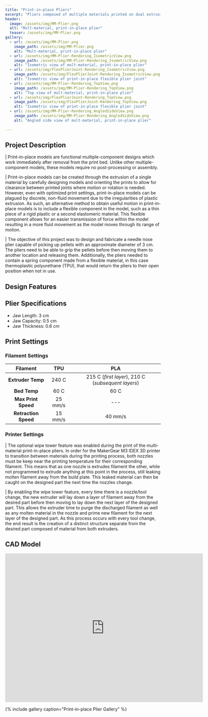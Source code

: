 ```yaml
---
title: "Print-in-place Pliers"
excerpt: "Pliers composed of multiple materials printed on dual extrusion printer"
header:
  image: /assets/img/MM-Plier.png
  alt: "Mult-material, print-in-place plier"
  teaser: /assets/img/MM-Plier.png
gallery:
  - url: /assets/img/MM-Plier.png
    image_path: /assets/img/MM-Plier.png
    alt: "Mult-material, print-in-place plier"
  - url: /assets/img/MM-Plier-Rendering_IsometricView.png
    image_path: /assets/img/MM-Plier-Rendering_IsometricView.png
    alt: "Isometric view of mult-material, print-in-place plier"
  - url: /assets/img/FlexPlierJoint-Rendering_IsometricView.png
    image_path: /assets/img/FlexPlierJoint-Rendering_IsometricView.png
    alt: "Isometric view of print-in-place flexible plier joint"
  - url: /assets/img/MM-Plier-Rendering_TopView.png
    image_path: /assets/img/MM-Plier-Rendering_TopView.png
    alt: "Top view of mult-material, print-in-place plier"
  - url: /assets/img/FlexPlierJoint-Rendering_TopView.png
    image_path: /assets/img/FlexPlierJoint-Rendering_TopView.png
    alt: "Isometric view of print-in-place flexible plier joint"
  - url: /assets/img/MM-Plier-Rendering_AngledSideView.png
    image_path: /assets/img/MM-Plier-Rendering_AngledSideView.png
    alt: "Angled side view of mult-material, print-in-place plier"
   
---
```

## Project Description
|  Print-in-place models are functional multiple-component designs which work immediately after removal from the print bed. Unlike other multiple-component models, these models require no post-processing or assembly.

|  Print-in-place models can be created through the extrusion of a single material by carefully designing models and orienting the prints to allow for clearance between printed joints where motion or rotation is needed. However, even with optimized print settings, print-in-place models can be plagued by discrete, non-fluid movement due to the irregularities of plastic extrusion. As such, an alternative method to obtain useful motion in print-in-place models is to include a flexible component in the model, such as a thin piece of a rigid plastic or a second elastomeric material. This flexible component allows for an easier transmission of force within the model resulting in a more fluid movement as the model moves through its range of motion.

|  The objective of this project was to design and fabricate a needle nose plier capable of picking up pellets with an approximate diameter of 3 cm. The pliers need to be able to grip the pellets before then moving them to another location and releasing them. Additionally, the pliers needed to contain a spring component made from a flexible material, in this case thermoplastic polyurethane (TPU), that would return the pliers to their open position when not in use.

## Design Features


## Plier Specifications
* Jaw Length: 3 cm
* Jaw Capacity: 0.5 cm
* Jaw Thickness: 0.6 cm

## Print Settings
### Filament Settings

| Filament | TPU | PLA |
| :---: | :---: | :---: |
| **Extruder Temp** | 240 C | 215 C (*first layer*), 210 C (*subsequent layers*) |
| **Bed Temp** | 60 C | 60 C |
| **Max Print Speed** | 25 mm/s | --- |
| **Retraction Speed** | 15 mm/s | 40 mm/s |

### Printer Settings
|  The optional wipe tower feature was enabled during the print of the multi-material print-in-place pliers. In order for the MakerGear M3 IDEX 3D printer to transition between materials during the printing process, both nozzles must be keep near the printing temperature for their corresponding filament. This means that as one nozzle is extrudes filament the other, while not programmed to extrude anything at this point in the process, still leaking molten filament away from the build plate. This leaked material can then be caught on the designed part the next time the nozzles change.
  
|  By enabling the wipe tower feature, every time there is a nozzle/tool change, the new extruder will lay down a layer of filament away from the desired part before then moving to lay down the next layer of the designed part. This allows the extruder time to purge the discharged filament as well as any molten material in the nozzle and prime new filament for the next layer of the designed part. As this process occurs with every tool change, the end result is the creation of a distinct structure separate from the desired part composed of material from both extruders.

## CAD Model
<iframe src="https://vanderbilt643.autodesk360.com/shares/public/SH35dfcQT936092f0e4374907dc0d2424dfb?mode=embed" width="640" height="480" allowfullscreen="true" webkitallowfullscreen="true" mozallowfullscreen="true"  frameborder="0"></iframe>

{% include gallery caption="Print-in-place Plier Gallery" %}
